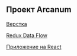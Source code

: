 <h2>Проект Arcanum</h2>

[Верстка](https://github.com/dogunok/SHRI-project-2019/tree/responsive_layout) 

[Redux Data Flow](https://github.com/dogunok/SHRI-project-2019/tree/redux_data_flow) 

[Приложение на React](https://github.com/dogunok/SHRI-project-2019/tree/changing_code_to_react) 

